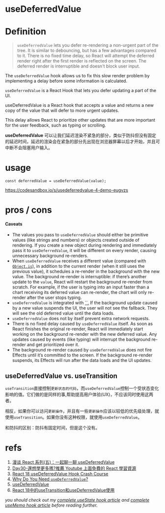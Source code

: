 # useDeferredValue

# Definition

> `useDeferredValue` lets you defer re-rendering a non-urgent part of the tree. It is similar to debouncing, but has a few advantages compared to it. There is no fixed time delay, so React will attempt the deferred render right after the first render is reflected on the screen. The deferred render is interruptible and doesn't block user input.

The `useDeferredValue` hook allows us to fix this slow render problem by implementing a delay before some information is calculated. 

`useDeferredValue` is a React Hook that lets you defer updating a part of the UI.

useDeferredValue is a React hook that accepts a value and returns a new copy of the value that will defer to more urgent updates.

This delay allows React to prioritize other updates that are more important for the user feedback, such as typing or scrolling.

 **useDeferredValue** 可以让我们延迟渲染不紧急的部分，类似于防抖但没有固定的延迟时间，延迟的渲染会在紧急的部分先出现在浏览器屏幕以后才开始，并且可中断不会阻塞用户输入。

# usage

`const deferredValue = useDeferredValue(value);`

https://codesandbox.io/s/usedeferredvalue-4-demo-eugvzs

# pros / cons

#### Caveats 

- The values you pass to `useDeferredValue` should either be primitive values (like strings and numbers) or objects created outside of rendering. If you create a new object during rendering and immediately pass it to `useDeferredValue`, it will be different on every render, causing unnecessary background re-renders.
- When `useDeferredValue` receives a different value (compared with [`Object.is`](https://developer.mozilla.org/en-US/docs/Web/JavaScript/Reference/Global_Objects/Object/is)), in addition to the current render (when it still uses the previous value), it schedules a re-render in the background with the new value. The background re-render is interruptible: if there’s another update to the `value`, React will restart the background re-render from scratch. For example, if the user is typing into an input faster than a chart receiving its deferred value can re-render, the chart will only re-render after the user stops typing.
- `useDeferredValue` is integrated with [``.](https://react.dev/reference/react/Suspense) If the background update caused by a new value suspends the UI, the user will not see the fallback. They will see the old deferred value until the data loads.
- `useDeferredValue` does not by itself prevent extra network requests.
- There is no fixed delay caused by `useDeferredValue` itself. As soon as React finishes the original re-render, React will immediately start working on the background re-render with the new deferred value. Any updates caused by events (like typing) will interrupt the background re-render and get prioritized over it.
- The background re-render caused by `useDeferredValue` does not fire Effects until it’s committed to the screen. If the background re-render suspends, its Effects will run after the data loads and the UI updates.

## useDeferredValue vs. useTransition

`useTransition`直接控制`更新状态的代码`，而`useDeferredValue`控制一个受状态变化影响的值。它们做的是同样的事,帮助提高用户体验(UX)，不应该同时使用这两者。

相反，如果你可以访问`更新操作`，并且有一些`更新操作`应该以较低的优先级处理，就使用`useTransition`。如果你没有这种权限，就使用`useDeferredValue`。

和防抖的区别：防抖有固定时间，但是这个没有。

# refs

1. [漫谈 React 系列(五)：一起聊一聊 useDeferredValue](https://juejin.cn/post/7083466010505773093)
2. [Day30-還想學更多嗎?推薦 Youtube 上面免費的 React 學習資源](https://ithelp.ithome.com.tw/articles/10281474)
3. [React 18 useDeferredValue Hook Crash Course](https://www.youtube.com/watch?v=jCGMedd6IWA)
4. [Why Do You Need `useDeferredValue`?](https://blog.webdevsimplified.com/2022-05/use-deferred-value/)
5. [useDeferredValue](https://react.dev/reference/react/useDeferredValue)
6. [React 18中的useTransition和useDeferredValue使用](https://segmentfault.com/a/1190000043554384)

*you should check out my [complete useState hook article](https://blog.webdevsimplified.com/2020-04/use-state) and [complete useMemo hook article](https://blog.webdevsimplified.com/2020-05/memoization-in-react#usememo) before reading further.*